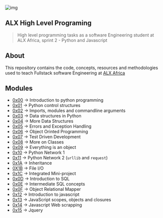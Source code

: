 ![img](https://assets.imaginablefutures.com/media/images/ALX_Logo.max-200x150.png)

## ALX High Level Programing 
> High level programming tasks as a software Engineering student at ALX Africa, sprint 2 - Python and Javascript

## About 
This repository contains the code, concepts, resources and methodologies used to teach Fullstack software Engineering at [ALX Africa](https://www.alxafrica.com/)

## Modules 
* [0x00](./0x00-python-hello_world/) -> Introduction to python programming
* [0x01](./0x01-python-if_else_loops_functions/)  -> Python control structures  
* [0x02](./0x02-python-import_modules) -> Imports, modules and commandline arguments
* [0x03](./0x03-python-data_structures/) -> Data structures in Python
* [0x04](./0x04-python-more_data_structures/) -> More Data Structures
* [0x05](./0x05-python-exceptions/) ->  Errors and Exception Handling
* [0x06](./0x06-python-classes/)  -> Object Orinted Programming 
* [0x07](./0x07-python-test_driven_development/) -> Test Driven Development
* [0x08](./0x08-python-more_classes/) -> More on Classes
* [0x09](./0x09-python-everything_is_object) -> Everything is an object
* [0x10](./0x10-python-network_0) -> Python Network 1 
* [0x11](./0x11-python-network_1) -> Python Network 2 (```urllib``` and ```request```)
* [0x1A](./0x0A-python-inheritance) -> Inheritance
* [0X1B](./0x0B-python-input_output) -> File I/O
* [0x1C](./0x0C-python-almost_a_circle) -> Integrated Mini-project
* [0x0D](./0x0D-SQL_introduction) -> Introduction to SQL
* [0x0E](./0x0E-SQL_more_queries) -> Intermediate SQL concepts
* [0x0F](./0x0F-python-object_relational_mapping) -> Object Relational Mapper
* [0x12](./0x12-javascript-warm_up) -> Introduction to javascript
* [0x13](./0x13-javascript_objects_scopes_closures) -> JavaScript scopes, objects and closures
* [0x14](./0x14-javascript-web_scraping) -> Javascript Web scrapping
* [0x15](./0x15-javascript-web_jquery) -> Jquery
